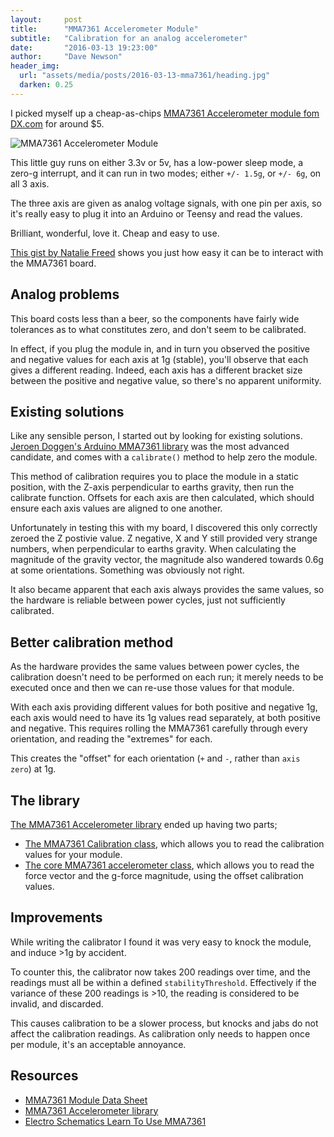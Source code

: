```yaml
---
layout:     post
title:      "MMA7361 Accelerometer Module"
subtitle:   "Calibration for an analog accelerometer"
date:       "2016-03-13 19:23:00"
author:     "Dave Newson"
header_img:
  url: "assets/media/posts/2016-03-13-mma7361/heading.jpg"
  darken: 0.25
---
```


I picked myself up a cheap-as-chips [MMA7361 Accelerometer module fom DX.com](http://www.dx.com/p/mma7361-digital-tilt-angle-sensor-acceleration-module-for-arduino-blue-black-148946#.V4IUYbh96Uk) for around $5.

![MMA7361 Accelerometer Module](/assets/media/posts/2016-03-13-mma7361/mma7361.jpg)

This little guy runs on either 3.3v or 5v, has a low-power sleep mode, a zero-g interrupt, and it can run in two modes; either `+/- 1.5g`, or `+/- 6g`, on all 3 axis.

The three axis are given as analog voltage signals, with one pin per axis, so it's really easy to plug it into an Arduino or Teensy and read the values.

Brilliant, wonderful, love it. Cheap and easy to use.

[This gist by Natalie Freed](https://gist.github.com/nataliefreed/7815633) shows you just how easy it can be to interact with the MMA7361 board.

## Analog problems

This board costs less than a beer, so the components have fairly wide tolerances as to what constitutes zero, and don't seem to be calibrated.

In effect, if you plug the module in, and in turn you observed the positive and negative values for each axis at 1g (stable), you'll observe that each gives a different reading.
Indeed, each axis has a different bracket size between the positive and negative value, so there's no apparent uniformity.

## Existing solutions

Like any sensible person, I started out by looking for existing solutions.  [Jeroen Doggen's Arduino MMA7361 library](https://github.com/jeroendoggen/Arduino-MMA7361-library) was the most advanced candidate, and comes with a `calibrate()` method to help zero the module.

This method of calibration requires you to place the module in a static position, with the Z-axis perpendicular to earths gravity, then run the calibrate function.
Offsets for each axis are then calculated, which should ensure each axis values are aligned to one another.

Unfortunately in testing this with my board, I discovered this only correctly zeroed the Z postivie value. Z negative, X and Y still provided very strange numbers, when perpendicular to earths gravity.
When calculating the magnitude of the gravity vector, the magnitude also wandered towards 0.6g at some orientations. Something was obviously not right.

It also became apparent that each axis always provides the same values, so the hardware is reliable between power cycles, just not sufficiently calibrated.

## Better calibration method

As the hardware provides the same values between power cycles, the calibration doesn't need to be performed on each run; 
it merely needs to be executed once and then we can re-use those values for that module.

With each axis providing different values for both positive and negative 1g, each axis would need to have its 1g values read separately, 
at both positive and negative. This requires rolling the MMA7361 carefully through every orientation, and reading the "extremes" for each.  

This creates the "offset" for each orientation (`+` and `-`, rather than `axis zero`) at 1g.

## The library

[The MMA7361 Accelerometer library](https://github.com/dave-newson/MMA7361-Accelerometer) ended up having two parts;

- [The MMA7361 Calibration class](https://github.com/dave-newson/MMA7361-Accelerometer/blob/master/src/Mma7361Calibrator.h), which allows you to read the calibration values for your module.
- [The core MMA7361 accelerometer class](https://github.com/dave-newson/MMA7361-Accelerometer/blob/master/src/Mma7361Accelerometer.h), which allows you to read the force vector and the g-force magnitude, using the offset calibration values.

## Improvements

While writing the calibrator I found it was very easy to knock the module, and induce >1g by accident.

To counter this, the calibrator now takes 200 readings over time, and the readings must all be within a defined `stabilityThreshold`.
Effectively if the variance of these 200 readings is >10, the reading is considered to be invalid, and discarded.

This causes calibration to be a slower process, but knocks and jabs do not affect the calibration readings. As calibration only needs to happen once per module, it's an acceptable annoyance.

## Resources

- [MMA7361 Module Data Sheet](http://eecs.oregonstate.edu/education/docs/accelerometer/MMA7361_module.pdf)
- [MMA7361 Accelerometer library](https://github.com/dave-newson/MMA7361-Accelerometer)
- [Electro Schematics Learn To Use MMA7361](http://www.electroschematics.com/10467/learn-use-mma7361/)
